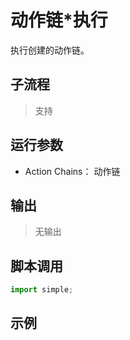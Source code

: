 # 动作链*执行 
执行创建的动作链。

## 子流程
> 支持


## 运行参数

* Action Chains： 动作链


## 输出

> 无输出    


## 脚本调用

```python
import simple;

```

## 示例